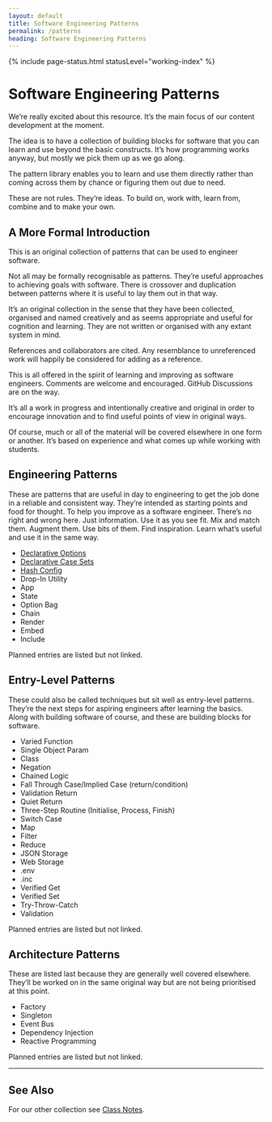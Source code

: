 ```yaml
---
layout: default
title: Software Engineering Patterns
permalink: /patterns
heading: Software Engineering Patterns
---
```


{% include page-status.html statusLevel="working-index" %}

# Software Engineering Patterns

We’re really excited about this resource. It’s the main focus of our content development at the moment.

The idea is to have a collection of building blocks for software that you can learn and use beyond the basic constructs. It’s how programming works anyway, but mostly we pick them up as we go along.

The pattern library enables you to learn and use them directly rather than coming across them by chance or figuring them out due to need.

These are not rules. They’re ideas. To build on, work with, learn from, combine and to make your own.

## A More Formal Introduction

This is an original collection of patterns that can be used to engineer software.

Not all may be formally recognisable as patterns. They’re useful approaches to achieving goals with software. There is crossover and duplication between patterns where it is useful to lay them out in that way.

It’s an original collection in the sense that they have been collected, organised and named creatively and as seems appropriate and useful for cognition and learning. They are not written or organised with any extant system in mind.

References and collaborators are cited. Any resemblance to unreferenced work will happily be considered for adding as a reference.

This is all offered in the spirit of learning and improving as software engineers. Comments are welcome and encouraged. GitHub Discussions are on the way.

It’s all a work in progress and intentionally creative and original in order to encourage innovation and to find useful points of view in original ways.

Of course, much or all of the material will be covered elsewhere in one form or another. It’s based on experience and what comes up while working with students.

## Engineering Patterns

These are patterns that are useful in day to engineering to get the job done in a reliable and consistent way. They’re intended as starting points and food for thought. To help you improve as a software engineer. There’s no right and wrong here. Just information. Use it as you see fit. Mix and match them. Augment them. Use bits of them. Find inspiration. Learn what’s useful and use it in the same way.

- [Declarative Options](/patterns/declarative-options)
- [Declarative Case Sets](/patterns/declarative-case-sets)
- [Hash Config](/patterns/hash-config)
- Drop-In Utility
- App
- State
- Option Bag
- Chain
- Render
- Embed
- Include

Planned entries are listed but not linked.

## Entry-Level Patterns

These could also be called techniques but sit well as entry-level patterns. They’re the next steps for aspiring engineers after learning the basics. Along with building software of course, and these are building blocks for software.

- Varied Function
- Single Object Param
- Class
- Negation
- Chained Logic
- Fall Through Case/Implied Case (return/condition)
- Validation Return
- Quiet Return
- Three-Step Routine (Initialise, Process, Finish)
- Switch Case
- Map
- Filter
- Reduce
- JSON Storage
- Web Storage
- .env
- .inc
- Verified Get
- Verified Set
- Try-Throw-Catch
- Validation

Planned entries are listed but not linked.

## Architecture Patterns

These are listed last because they are generally well covered elsewhere. They’ll be worked on in the same original way but are not being prioritised at this point.

- Factory
- Singleton
- Event Bus
- Dependency Injection
- Reactive Programming

Planned entries are listed but not linked.

---

## See Also

For our other collection see [Class Notes](/class-notes).

